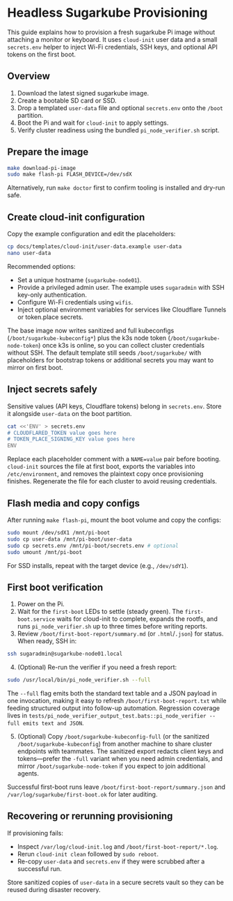 # Headless Sugarkube Provisioning

This guide explains how to provision a fresh sugarkube Pi image without attaching a monitor or keyboard. It uses `cloud-init` user data and a small `secrets.env` helper to inject Wi-Fi credentials, SSH keys, and optional API tokens on the first boot.

## Overview

1. Download the latest signed sugarkube image.
2. Create a bootable SD card or SSD.
3. Drop a templated `user-data` file and optional `secrets.env` onto the `/boot` partition.
4. Boot the Pi and wait for `cloud-init` to apply settings.
5. Verify cluster readiness using the bundled `pi_node_verifier.sh` script.

## Prepare the image

```bash
make download-pi-image
sudo make flash-pi FLASH_DEVICE=/dev/sdX
```

Alternatively, run `make doctor` first to confirm tooling is installed and dry-run safe.

## Create cloud-init configuration

Copy the example configuration and edit the placeholders:

```bash
cp docs/templates/cloud-init/user-data.example user-data
nano user-data
```

Recommended options:

- Set a unique hostname (`sugarkube-node01`).
- Provide a privileged admin user. The example uses `sugaradmin` with SSH key-only authentication.
- Configure Wi-Fi credentials using `wifis`.
- Inject optional environment variables for services like Cloudflare Tunnels or token.place secrets.

The base image now writes sanitized and full kubeconfigs (`/boot/sugarkube-kubeconfig*`) plus the
k3s node token (`/boot/sugarkube-node-token`) once k3s is online, so you can collect cluster
credentials without SSH. The default template still seeds `/boot/sugarkube/` with placeholders for
bootstrap tokens or additional secrets you may want to mirror on first boot.

## Inject secrets safely

Sensitive values (API keys, Cloudflare tokens) belong in `secrets.env`. Store it alongside `user-data` on the boot partition.

```bash
cat <<'ENV' > secrets.env
# CLOUDFLARED_TOKEN value goes here
# TOKEN_PLACE_SIGNING_KEY value goes here
ENV
```

Replace each placeholder comment with a `NAME=value` pair before booting.
`cloud-init` sources the file at first boot, exports the variables into `/etc/environment`, and removes the plaintext copy once provisioning finishes. Regenerate the file for each cluster to avoid reusing credentials.

## Flash media and copy configs

After running `make flash-pi`, mount the boot volume and copy the configs:

```bash
sudo mount /dev/sdX1 /mnt/pi-boot
sudo cp user-data /mnt/pi-boot/user-data
sudo cp secrets.env /mnt/pi-boot/secrets.env # optional
sudo umount /mnt/pi-boot
```

For SSD installs, repeat with the target device (e.g., `/dev/sdY1`).

## First boot verification

1. Power on the Pi.
2. Wait for the `first-boot` LEDs to settle (steady green). The
   `first-boot.service` waits for cloud-init to complete, expands the rootfs, and
   runs `pi_node_verifier.sh` up to three times before writing reports.
3. Review `/boot/first-boot-report/summary.md` (or `.html`/`.json`) for status.
   When ready, SSH in:

```bash
ssh sugaradmin@sugarkube-node01.local
```

4. (Optional) Re-run the verifier if you need a fresh report:

```bash
sudo /usr/local/bin/pi_node_verifier.sh --full
```

The `--full` flag emits both the standard text table and a JSON payload in one invocation, making
it easy to refresh `/boot/first-boot-report.txt` while feeding structured output into follow-up
automation. Regression coverage lives in
`tests/pi_node_verifier_output_test.bats::pi_node_verifier --full emits text and JSON`.

5. (Optional) Copy `/boot/sugarkube-kubeconfig-full` (or the sanitized
   `/boot/sugarkube-kubeconfig`) from another machine to share cluster endpoints with teammates.
   The sanitized export redacts client keys and tokens—prefer the `-full` variant when you need
   admin credentials, and mirror `/boot/sugarkube-node-token` if you expect to join additional
   agents.

Successful first-boot runs leave `/boot/first-boot-report/summary.json` and
`/var/log/sugarkube/first-boot.ok` for later auditing.

## Recovering or rerunning provisioning

If provisioning fails:

- Inspect `/var/log/cloud-init.log` and `/boot/first-boot-report/*.log`.
- Rerun `cloud-init clean` followed by `sudo reboot`.
- Re-copy `user-data` and `secrets.env` if they were scrubbed after a successful run.

Store sanitized copies of `user-data` in a secure secrets vault so they can be reused during disaster recovery.
